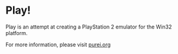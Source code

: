 # Play!

Play is an attempt at creating a PlayStation 2 emulator for the Win32 platform.

For more information, please visit [purei.org](http://purei.org)
